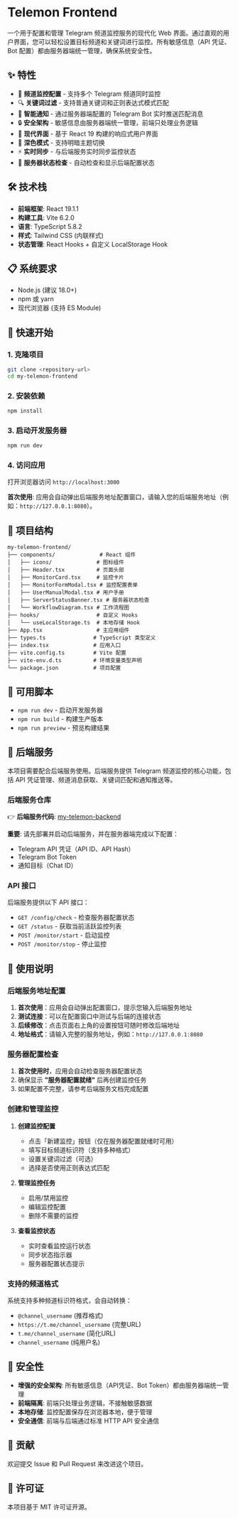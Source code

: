 # Telemon Frontend

一个用于配置和管理 Telegram 频道监控服务的现代化 Web 界面。通过直观的用户界面，您可以轻松设置目标频道和关键词进行监控。所有敏感信息（API 凭证、Bot 配置）都由服务器端统一管理，确保系统安全性。

## ✨ 特性

- 🎯 **频道监控配置** - 支持多个 Telegram 频道同时监控
- 🔍 **关键词过滤** - 支持普通关键词和正则表达式模式匹配
- 🤖 **智能通知** - 通过服务器端配置的 Telegram Bot 实时推送匹配消息
- 🔒 **安全架构** - 敏感信息由服务器端统一管理，前端只处理业务逻辑
- 🎨 **现代界面** - 基于 React 19 构建的响应式用户界面
- 🌙 **深色模式** - 支持明暗主题切换
- ⚡ **实时同步** - 与后端服务实时同步监控状态
- 🔧 **服务器状态检查** - 自动检查和显示后端配置状态

## 🛠️ 技术栈

- **前端框架**: React 19.1.1
- **构建工具**: Vite 6.2.0
- **语言**: TypeScript 5.8.2
- **样式**: Tailwind CSS (内联样式)
- **状态管理**: React Hooks + 自定义 LocalStorage Hook

## 📋 系统要求

- Node.js (建议 18.0+)
- npm 或 yarn
- 现代浏览器 (支持 ES Module)

## 🚀 快速开始

### 1. 克隆项目

```bash
git clone <repository-url>
cd my-telemon-frontend
```

### 2. 安装依赖

```bash
npm install
```

### 3. 启动开发服务器

```bash
npm run dev
```

### 4. 访问应用

打开浏览器访问 `http://localhost:3000`

**首次使用**: 应用会自动弹出后端服务地址配置窗口，请输入您的后端服务地址（例如：`http://127.0.0.1:8080`）。

## 📁 项目结构

```
my-telemon-frontend/
├── components/              # React 组件
│   ├── icons/              # 图标组件
│   ├── Header.tsx          # 页面头部
│   ├── MonitorCard.tsx     # 监控卡片
│   ├── MonitorFormModal.tsx # 监控配置表单
│   ├── UserManualModal.tsx # 用户手册
│   ├── ServerStatusBanner.tsx # 服务器状态检查
│   └── WorkflowDiagram.tsx # 工作流程图
├── hooks/                  # 自定义 Hooks
│   └── useLocalStorage.ts  # 本地存储 Hook
├── App.tsx                 # 主应用组件
├── types.ts               # TypeScript 类型定义
├── index.tsx              # 应用入口
├── vite.config.ts         # Vite 配置
├── vite-env.d.ts          # 环境变量类型声明
└── package.json           # 项目配置
```

## 🔧 可用脚本

- `npm run dev` - 启动开发服务器
- `npm run build` - 构建生产版本
- `npm run preview` - 预览构建结果

## 🔌 后端服务

本项目需要配合后端服务使用。后端服务提供 Telegram 频道监控的核心功能，包括 API 凭证管理、频道消息获取、关键词匹配和通知推送等。

### 后端服务仓库

👉 **后端服务代码**: [my-telemon-backend](https://github.com/milan-chen/my-telemon-backend)

**重要**: 请先部署并启动后端服务，并在服务器端完成以下配置：
- Telegram API 凭证（API ID、API Hash）
- Telegram Bot Token
- 通知目标（Chat ID）

### API 接口

后端服务提供以下 API 接口：

- `GET /config/check` - 检查服务器配置状态
- `GET /status` - 获取当前活跃监控列表
- `POST /monitor/start` - 启动监控
- `POST /monitor/stop` - 停止监控

## 📝 使用说明

### 后端服务地址配置

1. **首次使用**：应用会自动弹出配置窗口，提示您输入后端服务地址
2. **测试连接**：可以在配置窗口中测试与后端的连接状态
3. **后续修改**：点击页面右上角的设置按钮可随时修改后端地址
4. **地址格式**：请输入完整的服务地址，例如：`http://127.0.0.1:8080`

### 服务器配置检查

1. **首次使用时**，应用会自动检查服务器配置状态
2. 确保显示 **"服务器配置就绪"** 后再创建监控任务
3. 如果配置不完整，请参考后端服务文档完成配置

### 创建和管理监控

1. **创建监控配置**
   - 点击「新建监控」按钮（仅在服务器配置就绪时可用）
   - 填写目标频道标识符（支持多种格式）
   - 设置关键词过滤（可选）
   - 选择是否使用正则表达式匹配

2. **管理监控任务**
   - 启用/禁用监控
   - 编辑监控配置
   - 删除不需要的监控

3. **查看监控状态**
   - 实时查看监控运行状态
   - 同步状态指示器
   - 服务器配置状态提示

### 支持的频道格式

系统支持多种频道标识符格式，会自动转换：

- `@channel_username` (推荐格式)
- `https://t.me/channel_username` (完整URL)
- `t.me/channel_username` (简化URL)
- `channel_username` (纯用户名)

## 🔐 安全性

- **增强的安全架构**: 所有敏感信息（API凭证、Bot Token）都由服务器端统一管理
- **前端隔离**: 前端只处理业务逻辑，不接触敏感数据
- **本地存储**: 监控配置保存在浏览器本地，便于管理
- **安全通信**: 前端与后端通过标准 HTTP API 安全通信

## 🤝 贡献

欢迎提交 Issue 和 Pull Request 来改进这个项目。

## 📄 许可证

本项目基于 MIT 许可证开源。